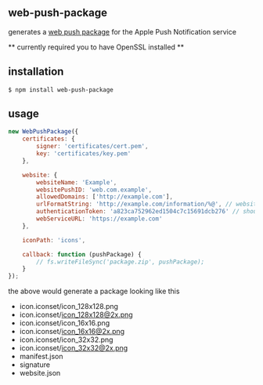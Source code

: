 ## web-push-package

generates a [web push package](https://developer.apple.com/library/prerelease/mac/documentation/NetworkingInternet/Conceptual/NotificationProgrammingGuideForWebsites/PushNotifications/PushNotifications.html#//apple_ref/doc/uid/TP40013225-CH3-SW7) for the Apple Push Notification service

** currently required you to have OpenSSL installed **

## installation

    $ npm install web-push-package

## usage

```javascript
new WebPushPackage({
	certificates: {
		signer: 'certificates/cert.pem',
		key: 'certificates/key.pem'
	},

	website: {
		websiteName: 'Example',
		websitePushID: 'web.com.example',
		allowedDomains: ['http://example.com'],
		urlFormatString: 'http://example.com/information/%@', // website arg format
		authenticationToken: 'a823ca752962ed1504c7c15691dcb276' // should be 20+ chars,
		webServiceURL: 'https://example.com'
	},

	iconPath: 'icons',

	callback: function (pushPackage) {
		// fs.writeFileSync('package.zip', pushPackage);
	}
});
```

the above would generate a package looking like this

- icon.iconset/icon_128x128.png
- icon.iconset/icon_128x128@2x.png
- icon.iconset/icon_16x16.png
- icon.iconset/icon_16x16@2x.png
- icon.iconset/icon_32x32.png
- icon.iconset/icon_32x32@2x.png
- manifest.json
- signature
- website.json
